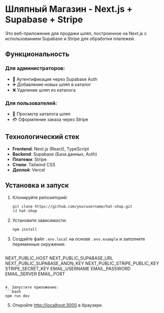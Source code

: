 # Шляпный Магазин - Next.js + Supabase + Stripe

Это веб-приложение для продажи шляп, построенное на Next.js с использованием Supabase и Stripe для обработки платежей.

## Функциональность

### Для администраторов:
- 🔐 Аутентификация через Supabase Auth
- ➕ Добавление новых шляп в каталог
- ❌ Удаление шляп из каталога

### Для пользователей:
- 👀 Просмотр каталога шляп
- 💳 Оформление заказа через Stripe

## Технологический стек

- **Frontend**: Next.js (React), TypeScript
- **Backend**: Supabase (База данных, Auth)
- **Платежи**: Stripe
- **Стили**: Tailwind CSS
- **Деплой**: Vercel

## Установка и запуск

1. Клонируйте репозиторий:
   ```bash
   git clone https://github.com/yourusername/hat-shop.git
   cd hat-shop
   ```

2. Установите зависимости:
   ```bash
   npm install
   ```

3. Создайте файл `.env.local` на основе `.env.example` и заполните переменные окружения:
   ```env
NEXT_PUBLIC_HOST
NEXT_PUBLIC_SUPABASE_URL
NEXT_PUBLIC_SUPABASE_ANON_KEY
NEXT_PUBLIC_STRIPE_PUBLIC_KEY
STRIPE_SECRET_KEY
EMAIL_USERNAME
EMAIL_PASSWORD
EMAIL_SERVER
EMAIL_PORT
   ```

4. Запустите приложение:
   ```bash
   npm run dev
   ```

5. Откройте [http://localhost:3000](http://localhost:3000) в браузере.
